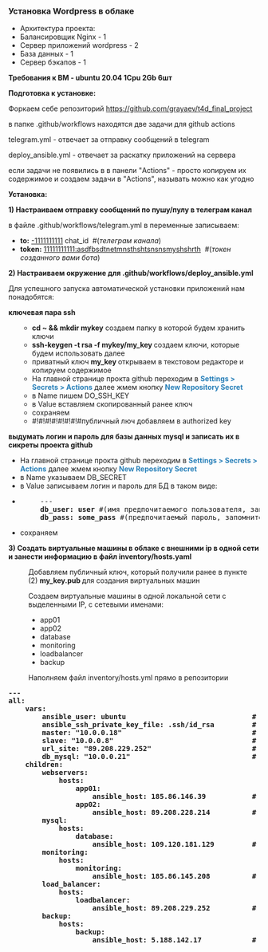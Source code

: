 <h3 style="text-align:left">Установка Wordpress в облаке</h3>

<ul>
	<li style="text-align:left">Архитектура проекта:</li>
	<li style="text-align:left">Балансировщик Nginx - 1</li>
	<li style="text-align:left">Сервер приложений wordpress - 2</li>
	<li style="text-align:left">База данных - 1</li>
	<li style="text-align:left">Сервер бэкапов - 1</li>
</ul>

<p><strong>Требования к ВМ - ubuntu 20.04 1Cpu 2Gb 6шт</strong></p>

<p><strong>Подготовка к установке:</strong></p>

<p style="text-align:left">Форкаем себе репозиторий <a href="https://github.com/grayaev/t4d_final_project">https://github.com/grayaev/t4d_final_project</a></p>

<p>в папке .github/workflows находятся две задачи для github actions</p>

<p>telegram.yml - отвечает за отправку сообщений в telegram</p>

<p>deploy_ansible.yml - отвечает за раскатку приложений на сервера</p>

<p>если задачи не появились в в панели &quot;Actions&quot; - просто копируем их содержимое и создаем задачи в &quot;Actions&quot;, называть можно как угодно</p>

<p><strong>Установка:</strong></p>

<p><strong>1) Настраиваем отправку сообщений по пушу/пулу в телеграм канал</strong></p>

<p>в файле .github/workflows/telegram.yml в переменные записываем:</p>

<ul>
	<li><strong>to:</strong> <u>-1111111111</u> chat_id &nbsp;#(<em>телеграм канала</em>)</li>
	<li><strong>token:</strong> <u>11111111111:asdfbsdtnetmnsthshtsnsnsmyshshrth</u>&nbsp; #(<em>токен созданного вами бота</em>)</li>
</ul>

<p><strong>2) Настраиваем окружение для .github/workflows/deploy_ansible.yml</strong></p>

<p>Для успешного запуска автоматической установки приложений нам понадобятся:</p>

<p><strong>ключевая пара ssh</strong></p>

<ul>
	<li style="list-style-type:none">
	<ul>
		<li><strong>cd ~ &amp;&amp; mkdir mykey</strong>&nbsp;создаем папку в которой будем хранить ключи</li>
		<li><strong>ssh-keygen -t rsa -f mykey/my_key&nbsp;</strong>создаем ключи, которые будем использовать далее</li>
		<li>приватный ключ&nbsp;<strong>my_key&nbsp;</strong>открываем в текстовом редакторе и копируем содержимое</li>
		<li>На главной странице прокта github переходим в<span style="color:#2980b9">&nbsp;<strong>Settings &gt; Secrets &gt; Actions</strong>&nbsp;</span>далее жмем кнопку <span style="color:#2980b9"><strong>New Repository Secret</strong></span></li>
		<li>в Name пишем DO_SSH_KEY</li>
		<li>в Value вставляем скопированный ранее ключ</li>
		<li>сохраняем</li>
        <li>#!#!#!#!#!#!#!#публичный люч добавляем в authorized key</li>
	</ul>
	</li>
</ul>

<p><strong>выдумать логин и пароль для базы данных mysql и записать их в сикреты проекта github</strong></p>

<ul>
	<li>На главной странице прокта github переходим в<span style="color:#2980b9">&nbsp;<strong>Settings &gt; Secrets &gt; Actions</strong>&nbsp;</span>далее жмем кнопку <span style="color:#2980b9"><strong>New Repository Secret&nbsp;</strong></span></li>
	<li>в Name указываем DB_SECRET</li>
	<li>в Value записываем логин и пароль для БД в таком виде:</li>
	<li>
	<pre style="margin-left:40px">
---
<strong>db_user: user</strong> #(имя предпочитаемого пользователя, запомните, или запишите его)
<strong>db_pass: some_pass</strong> #(предпочитаемый пароль, запомните, или запишите его)</pre>
	</li>
	<li>сохраняем</li>
</ul>

<p><strong>3) Создать виртуальные машины в облаке с внешними ip в одной сети и занести информацию в файл inventory/hosts.yaml</strong></p>

<p style="margin-left:40px">Добавляем публичный ключ, который получили ранее в пункте (2)&nbsp;<strong>my_key.pub&nbsp;</strong>для создания виртуальных машин</p>

<p style="margin-left:40px">Создаем виртуальные машины в одной локальной сети с выделенными IP, с сетевыми именами:</p>

<ul style="margin-left:40px">
	<li>app01</li>
	<li>app02</li>
	<li>database</li>
	<li>monitoring</li>
	<li>loadbalancer</li>
	<li>backup</li>
</ul>

<p style="margin-left:40px">Наполняем файл inventory/hosts.yml прямо в репозитории</p>

<pre>
<strong>---
all:
    vars:
        ansible_user: ubuntu                              # пользователь выданный облаком
        ansible_ssh_private_key_file: .ssh/id_rsa         # не трогаем
        master: &quot;10.0.0.18&quot;                               # app01 адрес локальной сети
        slave: &quot;10.0.0.8&quot;                                 # app02 адрес локальной сети
        url_site: &quot;89.208.229.252&quot;                        # адрес балансировщика
        db_mysql: &quot;10.0.0.21&quot;                             # database адрес локальной сети
    children:
        webservers:
            hosts:
                app01:
                    ansible_host: 185.86.146.39           # app01 внешний адрес 
                app02:
                    ansible_host: 89.208.228.214          # app02 внешний адрес 
        mysql:
            hosts:
                database:
                    ansible_host: 109.120.181.129         # database внешний адрес
        monitoring:
            hosts:
                monitoring:
                    ansible_host: 185.86.145.208          # monitoring внешний адрес
        load_balancer:
            hosts:
                loadbalancer:
                    ansible_host: 89.208.229.252          # loadbalancer внешний адрес
        backup:
            hosts:
                backup:
                    ansible_host: 5.188.142.17            # backup внешний адрес</strong></pre>

